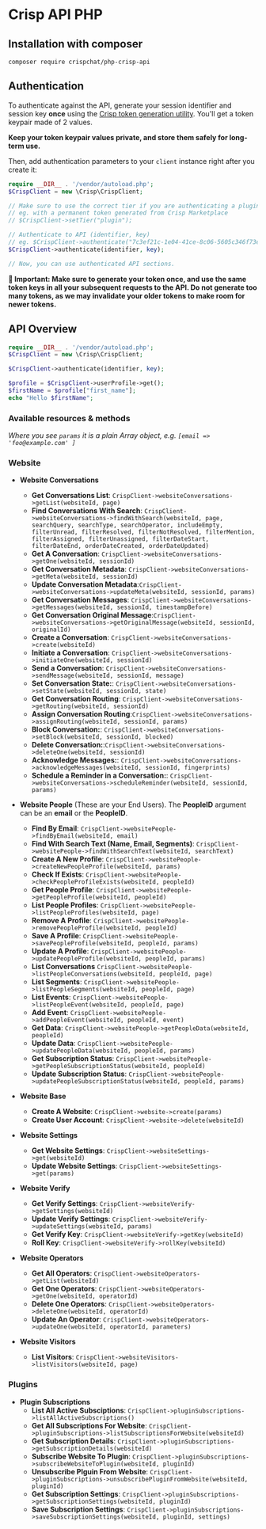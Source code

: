 # Crisp API PHP

## Installation with composer

`composer require crispchat/php-crisp-api`

## Authentication

To authenticate against the API, generate your session identifier and session key **once** using the [Crisp token generation utility](https://go.crisp.chat/account/token/). You'll get a token keypair made of 2 values.

**Keep your token keypair values private, and store them safely for long-term use.**

Then, add authentication parameters to your `client` instance right after you create it:

```php
require __DIR__ . '/vendor/autoload.php';
$CrispClient = new \Crisp\CrispClient;

// Make sure to use the correct tier if you are authenticating a plugin
// eg. with a permanent token generated from Crisp Marketplace
// $CrispClient->setTier("plugin");

// Authenticate to API (identifier, key)
// eg. $CrispClient->authenticate("7c3ef21c-1e04-41ce-8c06-5605c346f73e", "cc29e1a5086e428fcc6a697d5837a66d82808e65c5cce006fbf2191ceea80a0a");
$CrispClient->authenticate(identifier, key);

// Now, you can use authenticated API sections.
```

**🔴 Important: Make sure to generate your token once, and use the same token keys in all your subsequent requests to the API. Do not generate too many tokens, as we may invalidate your older tokens to make room for newer tokens.**

## API Overview


```php
require __DIR__ . '/vendor/autoload.php';
$CrispClient = new \Crisp\CrispClient;

$CrispClient->authenticate(identifier, key);

$profile = $CrispClient->userProfile->get();
$firstName = $profile["first_name"];
echo "Hello $firstName";
```

### Available resources & methods

*Where you see `params` it is a plain Array object, e.g. `[email => 'foo@example.com' ]`*

### Website

* **Website Conversations**
  * **Get Conversations List**: `CrispClient->websiteConversations->getList(websiteId, page)`
  * **Find Conversations With Search**: `CrispClient->websiteConversations->findWithSearch(websiteId, page, searchQuery, searchType, searchOperator, includeEmpty, filterUnread, filterResolved, filterNotResolved, filterMention, filterAssigned, filterUnassigned, filterDateStart, filterDateEnd, orderDateCreated, orderDateUpdated)`
  * **Get A Conversation**: `CrispClient->websiteConversations->getOne(websiteId, sessionId)`
  * **Get Conversation Metadata**: `CrispClient->websiteConversations->getMeta(websiteId, sessionId)`
  * **Update Conversation Metadata**:`CrispClient->websiteConversations->updateMeta(websiteId, sessionId, params)`
  * **Get Conversation Messages**: `CrispClient->websiteConversations->getMessages(websiteId, sessionId, timestampBefore)`
  * **Get Conversation Original Message**:`CrispClient->websiteConversations->getOriginalMessage(websiteId, sessionId, originalId)`
  * **Create a Conversation**: `CrispClient->websiteConversations->create(websiteId)`
  * **Initiate a Conversation**: `CrispClient->websiteConversations->initiateOne(websiteId, sessionId)`
  * **Send a Conversation**: `CrispClient->websiteConversations->sendMessage(websiteId, sessionId, message)`
  * **Set Conversation State:**: `CrispClient->websiteConversations->setState(websiteId, sessionId, state)`
  * **Get Conversation Routing**: `CrispClient->websiteConversations->getRouting(websiteId, sessionId)`
  * **Assign Conversation Routing**:`CrispClient->websiteConversations->assignRouting(websiteId, sessionId, params)`
  * **Block Conversation:**: `CrispClient->websiteConversations->setBlock(websiteId, sessionId, blocked)`
  * **Delete Conversation:**:`CrispClient->websiteConversations->deleteOne(websiteId, sessionId)`
  * **Acknowledge Messages:**: `CrispClient->websiteConversations->acknowledgeMessages(websiteId, sessionId, fingerprints)`
  * **Schedule a Reminder in a Conversation:**: `CrispClient->websiteConversations->scheduleReminder(websiteId, sessionId, params)`

* **Website People** (These are your End Users). The **PeopleID** argument can be an **email** or the **PeopleID**.

  *  **Find By Email**: `CrispClient->websitePeople->findByEmail(websiteId, email)`
  *  **Find With Search Text (Name, Email, Segments)**: `CrispClient->websitePeople->findWithSearchText(websiteId, searchText)`
  *  **Create A New Profile**: `CrispClient->websitePeople->createNewPeopleProfile(websiteId, params)`
  *  **Check If Exists**: `CrispClient->websitePeople->checkPeopleProfileExists(websiteId, peopleId)`
  *  **Get People Profile**: `CrispClient->websitePeople->getPeopleProfile(websiteId, peopleId)`
  *  **List People Profiles**: `CrispClient->websitePeople->listPeopleProfiles(websiteId, page)`
  *  **Remove A Profile**: `CrispClient->websitePeople->removePeopleProfile(websiteId, peopleId)`
  *  **Save A Profile**: `CrispClient->websitePeople->savePeopleProfile(websiteId, peopleId, params)`
  *  **Update A Profile**: `CrispClient->websitePeople->updatePeopleProfile(websiteId, peopleId, params)`
  *  **List Conversations** `CrispClient->websitePeople->listPeopleConversations(websiteId, peopleId, page)`
  *  **List Segments**: `CrispClient->websitePeople->listPeopleSegments(websiteId, peopleId, page)`
  *  **List Events**: `CrispClient->websitePeople->listPeopleEvent(websiteId, peopleId, page)`
  *  **Add Event**: `CrispClient->websitePeople->addPeopleEvent(websiteId, peopleId, event)`
  *  **Get Data**: `CrispClient->websitePeople->getPeopleData(websiteId, peopleId)`
  *  **Update Data**: `CrispClient->websitePeople->updatePeopleData(websiteId, peopleId, params)`
  *  **Get Subscription Status**: `CrispClient->websitePeople->getPeopleSubscriptionStatus(websiteId, peopleId)`
  *  **Update Subscription Status**: `CrispClient->websitePeople->updatePeopleSubscriptionStatus(websiteId, peopleId, params)`

* **Website Base**
  * **Create A Website**: `CrispClient->website->create(params)`
  * **Create User Account**: `CrispClient->website->delete(websiteId)`
* **Website Settings**
  * **Get Website Settings**: `CrispClient->websiteSettings->get(websiteId)`
  * **Update Website Settings**: `CrispClient->websiteSettings->get(params)`
* **Website Verify**
  * **Get Verify Settings**: `CrispClient->websiteVerify->getSettings(websiteId)`
  * **Update Verify Settings**: `CrispClient->websiteVerify->updateSettings(websiteId, params)`
  * **Get Verify Key**: `CrispClient->websiteVerify->getKey(websiteId)`
  * **Roll Key**: `CrispClient->websiteVerify->rollKey(websiteId)`
* **Website Operators**
  * **Get All Operators**: `CrispClient->websiteOperators->getList(websiteId)`
  * **Get One Operators**: `CrispClient->websiteOperators->getOne(websiteId, operatorId)`
  * **Delete One Operators**: `CrispClient->websiteOperators->deleteOne(websiteId, operatorId)`
  * **Update An Operator**: `CrispClient->websiteOperators->updateOne(websiteId, operatorId, parameters)`
* **Website Visitors**
  * **List Visitors**: `CrispClient->websiteVisitors->listVisitors(websiteId, page)`

### Plugins
* **Plugin Subscriptions**
  * **List All Active Subsciptions**: `CrispClient->pluginSubscriptions->listAllActiveSubscriptions()`
  * **Get All Subscriptions For Website**: `CrispClient->pluginSubscriptions->listSubscriptionsForWebsite(websiteId)`
  * **Get Subscription Details**: `CrispClient->pluginSubscriptions->getSubscriptionDetails(websiteId)`
  * **Subscribe Website To Plugin**: `CrispClient->pluginSubscriptions->subscribeWebsiteToPlugin(websiteId, pluginId)`
  * **Unsubscribe Plguin From Website**: `CrispClient->pluginSubscriptions->unsubscribePluginFromWebsite(websiteId, pluginId)`
  * **Get Subscription Settings**: `CrispClient->pluginSubscriptions->getSubscriptionSettings(websiteId, pluginId)`
  * **Save Subscription Settings**: `CrispClient->pluginSubscriptions->saveSubscriptionSettings(websiteId, pluginId, settings)`
